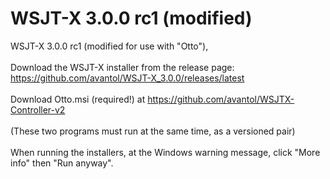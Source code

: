 # WSJT-X 3.0.0 rc1 (modified)
 WSJT-X 3.0.0 rc1 (modified for use with "Otto"), 
 <br><br>Download the WSJT-X installer from the release page: 
 <br>https://github.com/avantol/WSJT-X_3.0.0/releases/latest
 <br><br>Download Otto.msi (required!) at https://github.com/avantol/WSJTX-Controller-v2
 <br><br>(These two programs must run at the same time, as a versioned pair)
 <br><br>When running the installers, at the Windows warning message, click "More info" then "Run anyway".

